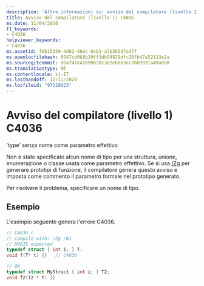 ```yaml
---
description: 'Altre informazioni su: avviso del compilatore (livello 1) C4036'
title: Avviso del compilatore (livello 1) C4036
ms.date: 11/04/2016
f1_keywords:
- C4036
helpviewer_keywords:
- C4036
ms.assetid: f0b15359-4d62-48ec-8cb1-a7b36587a47f
ms.openlocfilehash: 6547cd068b39ff3db54829dfc20fb47a52113e2a
ms.sourcegitcommit: d6af41e42699628c3e2e6063ec7b03931a49a098
ms.translationtype: MT
ms.contentlocale: it-IT
ms.lasthandoff: 12/11/2020
ms.locfileid: "97318923"
---
```

# <a name="compiler-warning-level-1-c4036"></a>Avviso del compilatore (livello 1) C4036

'type' senza nome come parametro effettivo

Non è stato specificato alcun nome di tipo per una struttura, unione, enumerazione o classe usata come parametro effettivo. Se si usa [/Zg](../../build/reference/zg-generate-function-prototypes.md) per generare prototipi di funzione, il compilatore genera questo avviso e imposta come commento il parametro formale nel prototipo generato.

Per risolvere il problema, specificare un nome di tipo.

## <a name="example"></a>Esempio

L'esempio seguente genera l'errore C4036.

```c
// C4036.c
// compile with: /Zg /W1
// D9035 expected
typedef struct { int i; } T;
void f(T* t) {}   // C4036

// OK
typedef struct MyStruct { int i; } T2;
void f2(T2 * t) {}
```
